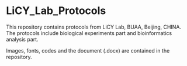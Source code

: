 # LiCY_Lab_Protocols

This repository contains protocols from LiCY Lab, BUAA, Beijing, CHINA. The protocols include biological experiments part and bioinformatics analysis part.

Images, fonts, codes and the document (.docx) are contained in the repository.
